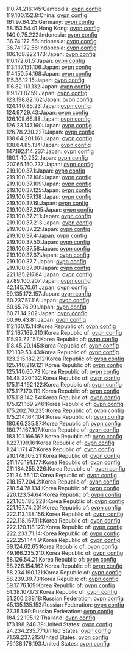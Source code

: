 110.74.216.145:Cambodia: [ovpn config](vpn/110_74_216_145.ovpn)  
119.100.152.8:China: [ovpn config](vpn/119_100_152_8.ovpn)  
161.97.64.25:Germany: [ovpn config](vpn/161_97_64_25.ovpn)  
58.153.54.41:Hong Kong: [ovpn config](vpn/58_153_54_41.ovpn)  
140.0.75.222:Indonesia: [ovpn config](vpn/140_0_75_222.ovpn)  
36.74.172.56:Indonesia: [ovpn config](vpn/36_74_172_56.ovpn)  
36.74.172.56:Indonesia: [ovpn config](vpn/36_74_172_56.ovpn)  
106.168.222.173:Japan: [ovpn config](vpn/106_168_222_173.ovpn)  
110.172.61.5:Japan: [ovpn config](vpn/110_172_61_5.ovpn)  
113.147.151.106:Japan: [ovpn config](vpn/113_147_151_106.ovpn)  
114.150.54.168:Japan: [ovpn config](vpn/114_150_54_168.ovpn)  
115.38.12.15:Japan: [ovpn config](vpn/115_38_12_15.ovpn)  
116.82.113.132:Japan: [ovpn config](vpn/116_82_113_132.ovpn)  
119.171.87.59:Japan: [ovpn config](vpn/119_171_87_59.ovpn)  
123.198.82.162:Japan: [ovpn config](vpn/123_198_82_162.ovpn)  
124.140.85.23:Japan: [ovpn config](vpn/124_140_85_23.ovpn)  
124.97.29.43:Japan: [ovpn config](vpn/124_97_29_43.ovpn)  
126.108.66.88:Japan: [ovpn config](vpn/126_108_66_88.ovpn)  
126.23.147.160:Japan: [ovpn config](vpn/126_23_147_160.ovpn)  
126.78.230.227:Japan: [ovpn config](vpn/126_78_230_227.ovpn)  
138.64.201.161:Japan: [ovpn config](vpn/138_64_201_161.ovpn)  
138.64.85.134:Japan: [ovpn config](vpn/138_64_85_134.ovpn)  
147.192.114.237:Japan: [ovpn config](vpn/147_192_114_237.ovpn)  
180.1.40.232:Japan: [ovpn config](vpn/180_1_40_232.ovpn)  
207.65.150.237:Japan: [ovpn config](vpn/207_65_150_237.ovpn)  
219.100.37.1:Japan: [ovpn config](vpn/219_100_37_1.ovpn)  
219.100.37.108:Japan: [ovpn config](vpn/219_100_37_108.ovpn)  
219.100.37.109:Japan: [ovpn config](vpn/219_100_37_109.ovpn)  
219.100.37.125:Japan: [ovpn config](vpn/219_100_37_125.ovpn)  
219.100.37.138:Japan: [ovpn config](vpn/219_100_37_138.ovpn)  
219.100.37.19:Japan: [ovpn config](vpn/219_100_37_19.ovpn)  
219.100.37.205:Japan: [ovpn config](vpn/219_100_37_205.ovpn)  
219.100.37.211:Japan: [ovpn config](vpn/219_100_37_211.ovpn)  
219.100.37.213:Japan: [ovpn config](vpn/219_100_37_213.ovpn)  
219.100.37.22:Japan: [ovpn config](vpn/219_100_37_22.ovpn)  
219.100.37.4:Japan: [ovpn config](vpn/219_100_37_4.ovpn)  
219.100.37.50:Japan: [ovpn config](vpn/219_100_37_50.ovpn)  
219.100.37.58:Japan: [ovpn config](vpn/219_100_37_58.ovpn)  
219.100.37.67:Japan: [ovpn config](vpn/219_100_37_67.ovpn)  
219.100.37.7:Japan: [ovpn config](vpn/219_100_37_7.ovpn)  
219.100.37.90:Japan: [ovpn config](vpn/219_100_37_90.ovpn)  
221.185.217.84:Japan: [ovpn config](vpn/221_185_217_84.ovpn)  
27.89.100.207:Japan: [ovpn config](vpn/27_89_100_207.ovpn)  
42.145.70.61:Japan: [ovpn config](vpn/42_145_70_61.ovpn)  
59.135.172.157:Japan: [ovpn config](vpn/59_135_172_157.ovpn)  
60.237.57.116:Japan: [ovpn config](vpn/60_237_57_116.ovpn)  
60.65.76.99:Japan: [ovpn config](vpn/60_65_76_99.ovpn)  
60.71.14.202:Japan: [ovpn config](vpn/60_71_14_202.ovpn)  
60.96.43.81:Japan: [ovpn config](vpn/60_96_43_81.ovpn)  
112.160.15.14:Korea Republic of: [ovpn config](vpn/112_160_15_14.ovpn)  
112.167.169.210:Korea Republic of: [ovpn config](vpn/112_167_169_210.ovpn)  
115.93.72.157:Korea Republic of: [ovpn config](vpn/115_93_72_157.ovpn)  
118.45.20.145:Korea Republic of: [ovpn config](vpn/118_45_20_145.ovpn)  
121.139.53.43:Korea Republic of: [ovpn config](vpn/121_139_53_43.ovpn)  
123.215.182.212:Korea Republic of: [ovpn config](vpn/123_215_182_212.ovpn)  
125.140.219.121:Korea Republic of: [ovpn config](vpn/125_140_219_121.ovpn)  
125.140.60.73:Korea Republic of: [ovpn config](vpn/125_140_60_73.ovpn)  
14.48.220.132:Korea Republic of: [ovpn config](vpn/14_48_220_132.ovpn)  
175.114.192.122:Korea Republic of: [ovpn config](vpn/175_114_192_122.ovpn)  
175.117.170.119:Korea Republic of: [ovpn config](vpn/175_117_170_119.ovpn)  
175.118.142.54:Korea Republic of: [ovpn config](vpn/175_118_142_54.ovpn)  
175.121.169.246:Korea Republic of: [ovpn config](vpn/175_121_169_246.ovpn)  
175.202.70.235:Korea Republic of: [ovpn config](vpn/175_202_70_235.ovpn)  
175.214.164.104:Korea Republic of: [ovpn config](vpn/175_214_164_104.ovpn)  
180.66.235.87:Korea Republic of: [ovpn config](vpn/180_66_235_87.ovpn)  
180.71.167.107:Korea Republic of: [ovpn config](vpn/180_71_167_107.ovpn)  
183.101.166.162:Korea Republic of: [ovpn config](vpn/183_101_166_162.ovpn)  
1.227.199.16:Korea Republic of: [ovpn config](vpn/1_227_199_16.ovpn)  
1.241.171.47:Korea Republic of: [ovpn config](vpn/1_241_171_47.ovpn)  
210.178.105.21:Korea Republic of: [ovpn config](vpn/210_178_105_21.ovpn)  
211.176.191.177:Korea Republic of: [ovpn config](vpn/211_176_191_177.ovpn)  
211.184.255.226:Korea Republic of: [ovpn config](vpn/211_184_255_226.ovpn)  
211.34.55.117:Korea Republic of: [ovpn config](vpn/211_34_55_117.ovpn)  
218.157.204.2:Korea Republic of: [ovpn config](vpn/218_157_204_2.ovpn)  
218.54.78.134:Korea Republic of: [ovpn config](vpn/218_54_78_134.ovpn)  
220.123.54.64:Korea Republic of: [ovpn config](vpn/220_123_54_64.ovpn)  
221.165.185.228:Korea Republic of: [ovpn config](vpn/221_165_185_228.ovpn)  
221.167.74.201:Korea Republic of: [ovpn config](vpn/221_167_74_201.ovpn)  
222.113.138.156:Korea Republic of: [ovpn config](vpn/222_113_138_156.ovpn)  
222.118.167.111:Korea Republic of: [ovpn config](vpn/222_118_167_111.ovpn)  
222.120.118.127:Korea Republic of: [ovpn config](vpn/222_120_118_127.ovpn)  
222.233.71.14:Korea Republic of: [ovpn config](vpn/222_233_71_14.ovpn)  
222.251.144.9:Korea Republic of: [ovpn config](vpn/222_251_144_9.ovpn)  
39.124.62.65:Korea Republic of: [ovpn config](vpn/39_124_62_65.ovpn)  
49.166.235.210:Korea Republic of: [ovpn config](vpn/49_166_235_210.ovpn)  
58.126.54.21:Korea Republic of: [ovpn config](vpn/58_126_54_21.ovpn)  
58.226.154.162:Korea Republic of: [ovpn config](vpn/58_226_154_162.ovpn)  
58.234.190.121:Korea Republic of: [ovpn config](vpn/58_234_190_121.ovpn)  
58.239.39.73:Korea Republic of: [ovpn config](vpn/58_239_39_73.ovpn)  
59.17.76.169:Korea Republic of: [ovpn config](vpn/59_17_76_169.ovpn)  
61.38.107.173:Korea Republic of: [ovpn config](vpn/61_38_107_173.ovpn)  
31.200.238.18:Russian Federation: [ovpn config](vpn/31_200_238_18.ovpn)  
45.135.135.153:Russian Federation: [ovpn config](vpn/45_135_135_153.ovpn)  
77.35.1.90:Russian Federation: [ovpn config](vpn/77_35_1_90.ovpn)  
184.22.195.12:Thailand: [ovpn config](vpn/184_22_195_12.ovpn)  
173.198.248.39:United States: [ovpn config](vpn/173_198_248_39.ovpn)  
24.234.235.77:United States: [ovpn config](vpn/24_234_235_77.ovpn)  
71.59.237.215:United States: [ovpn config](vpn/71_59_237_215.ovpn)  
76.138.176.193:United States: [ovpn config](vpn/76_138_176_193.ovpn)  
